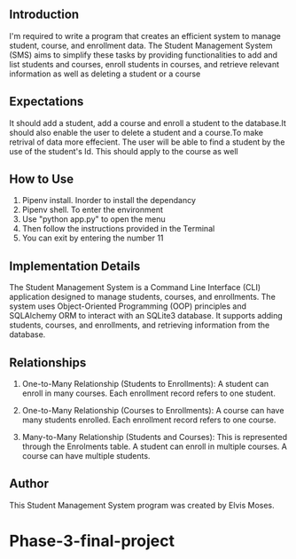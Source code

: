 ## Introduction 
  I'm required to write a program that creates an efficient system to manage student, course, and enrollment data. The Student Management System (SMS) aims to simplify these tasks by providing functionalities to add and list students and courses, enroll students in courses, and retrieve relevant information as well as deleting a student or a course

## Expectations
It should add a student, add a course and enroll a student to the database.It should also enable the user to delete a student and a course.To make retrival of data more effecient. The user will be able to find a student by the use of the student's Id. This should apply to the course as well
## How to Use
1. Pipenv install. Inorder to install the dependancy
2. Pipenv shell. To enter the environment
3. Use "python app.py" to open the menu
4. Then follow the instructions provided in the Terminal
5. You can exit by entering the number 11
## Implementation Details
The Student Management System is a Command Line Interface (CLI) application designed to manage students, courses, and enrollments. The system uses Object-Oriented Programming (OOP) principles and SQLAlchemy ORM to interact with an SQLite3 database. It supports adding students, courses, and enrollments, and retrieving information from the database.
## Relationships
1. One-to-Many Relationship (Students to Enrollments):
A student can enroll in many courses.
Each enrollment record refers to one student.

2. One-to-Many Relationship (Courses to Enrollments):
A course can have many students enrolled.
Each enrollment record refers to one course.

3. Many-to-Many Relationship (Students and Courses):
This is represented through the Enrolments table.
A student can enroll in multiple courses.
A course can have multiple students.

## Author
This  Student Management System program was created by Elvis Moses.

# Phase-3-final-project
